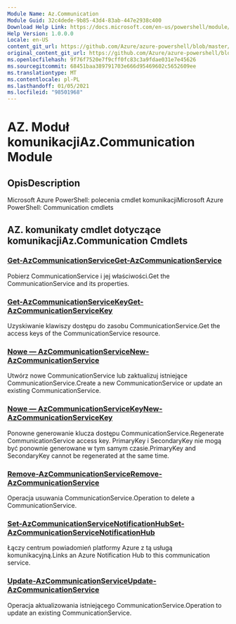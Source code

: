```yaml
---
Module Name: Az.Communication
Module Guid: 32c4dede-9b85-43d4-83ab-447e2938c400
Download Help Link: https://docs.microsoft.com/en-us/powershell/module/az.communication
Help Version: 1.0.0.0
Locale: en-US
content_git_url: https://github.com/Azure/azure-powershell/blob/master/src/Communication/help/Az.Communication.md
original_content_git_url: https://github.com/Azure/azure-powershell/blob/master/src/Communication/help/Az.Communication.md
ms.openlocfilehash: 9f76f7520e7f9cff0fc83c3a9fdae031e7e45626
ms.sourcegitcommit: 68451baa389791703e666d95469602c5652609ee
ms.translationtype: MT
ms.contentlocale: pl-PL
ms.lasthandoff: 01/05/2021
ms.locfileid: "98501968"
---
```

# <span data-ttu-id="601a5-101">AZ. Moduł komunikacji</span><span class="sxs-lookup"><span data-stu-id="601a5-101">Az.Communication Module</span></span>
## <span data-ttu-id="601a5-102">Opis</span><span class="sxs-lookup"><span data-stu-id="601a5-102">Description</span></span>
<span data-ttu-id="601a5-103">Microsoft Azure PowerShell: polecenia cmdlet komunikacji</span><span class="sxs-lookup"><span data-stu-id="601a5-103">Microsoft Azure PowerShell: Communication cmdlets</span></span>

## <span data-ttu-id="601a5-104">AZ. komunikaty cmdlet dotyczące komunikacji</span><span class="sxs-lookup"><span data-stu-id="601a5-104">Az.Communication Cmdlets</span></span>
### [<span data-ttu-id="601a5-105">Get-AzCommunicationService</span><span class="sxs-lookup"><span data-stu-id="601a5-105">Get-AzCommunicationService</span></span>](Get-AzCommunicationService.md)
<span data-ttu-id="601a5-106">Pobierz CommunicationService i jej właściwości.</span><span class="sxs-lookup"><span data-stu-id="601a5-106">Get the CommunicationService and its properties.</span></span>

### [<span data-ttu-id="601a5-107">Get-AzCommunicationServiceKey</span><span class="sxs-lookup"><span data-stu-id="601a5-107">Get-AzCommunicationServiceKey</span></span>](Get-AzCommunicationServiceKey.md)
<span data-ttu-id="601a5-108">Uzyskiwanie klawiszy dostępu do zasobu CommunicationService.</span><span class="sxs-lookup"><span data-stu-id="601a5-108">Get the access keys of the CommunicationService resource.</span></span>

### [<span data-ttu-id="601a5-109">Nowe — AzCommunicationService</span><span class="sxs-lookup"><span data-stu-id="601a5-109">New-AzCommunicationService</span></span>](New-AzCommunicationService.md)
<span data-ttu-id="601a5-110">Utwórz nowe CommunicationService lub zaktualizuj istniejące CommunicationService.</span><span class="sxs-lookup"><span data-stu-id="601a5-110">Create a new CommunicationService or update an existing CommunicationService.</span></span>

### [<span data-ttu-id="601a5-111">Nowe — AzCommunicationServiceKey</span><span class="sxs-lookup"><span data-stu-id="601a5-111">New-AzCommunicationServiceKey</span></span>](New-AzCommunicationServiceKey.md)
<span data-ttu-id="601a5-112">Ponowne generowanie klucza dostępu CommunicationService.</span><span class="sxs-lookup"><span data-stu-id="601a5-112">Regenerate CommunicationService access key.</span></span>
<span data-ttu-id="601a5-113">PrimaryKey i SecondaryKey nie mogą być ponownie generowane w tym samym czasie.</span><span class="sxs-lookup"><span data-stu-id="601a5-113">PrimaryKey and SecondaryKey cannot be regenerated at the same time.</span></span>

### [<span data-ttu-id="601a5-114">Remove-AzCommunicationService</span><span class="sxs-lookup"><span data-stu-id="601a5-114">Remove-AzCommunicationService</span></span>](Remove-AzCommunicationService.md)
<span data-ttu-id="601a5-115">Operacja usuwania CommunicationService.</span><span class="sxs-lookup"><span data-stu-id="601a5-115">Operation to delete a CommunicationService.</span></span>

### [<span data-ttu-id="601a5-116">Set-AzCommunicationServiceNotificationHub</span><span class="sxs-lookup"><span data-stu-id="601a5-116">Set-AzCommunicationServiceNotificationHub</span></span>](Set-AzCommunicationServiceNotificationHub.md)
<span data-ttu-id="601a5-117">Łączy centrum powiadomień platformy Azure z tą usługą komunikacyjną.</span><span class="sxs-lookup"><span data-stu-id="601a5-117">Links an Azure Notification Hub to this communication service.</span></span>

### [<span data-ttu-id="601a5-118">Update-AzCommunicationService</span><span class="sxs-lookup"><span data-stu-id="601a5-118">Update-AzCommunicationService</span></span>](Update-AzCommunicationService.md)
<span data-ttu-id="601a5-119">Operacja aktualizowania istniejącego CommunicationService.</span><span class="sxs-lookup"><span data-stu-id="601a5-119">Operation to update an existing CommunicationService.</span></span>

